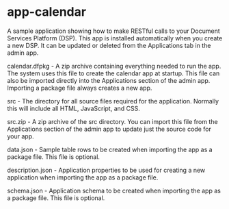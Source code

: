 app-calendar
========

A sample application showing how to make RESTful calls to your Document Services Platform (DSP). This app is installed automatically when you create a new DSP. It can be updated or deleted from the Applications tab in the admin app.

calendar.dfpkg - A zip archive containing everything needed to run the app. The system uses this file to create the calendar app at startup. This file can also be imported directly into the Applications section of the admin app.  Importing a package file always creates a new app.  

src - The directory for all source files required for the application.  Normally this will include all HTML, JavaScript, and CSS.

src.zip - A zip archive of the src directory.  You can import this file from the Applications section of the admin app to update just the source code for your app.

data.json - Sample table rows to be created when importing the app as a package file. This file is optional.

description.json - Application properties to be used for creating a new application when importing the app as a package file.

schema.json - Application schema to be created when importing the app as a package file. This file is optional.
